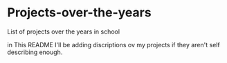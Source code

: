 # Projects-over-the-years
List of projects over the years in school

in This README I'll be adding discriptions ov my projects if they aren't self describing enough.
